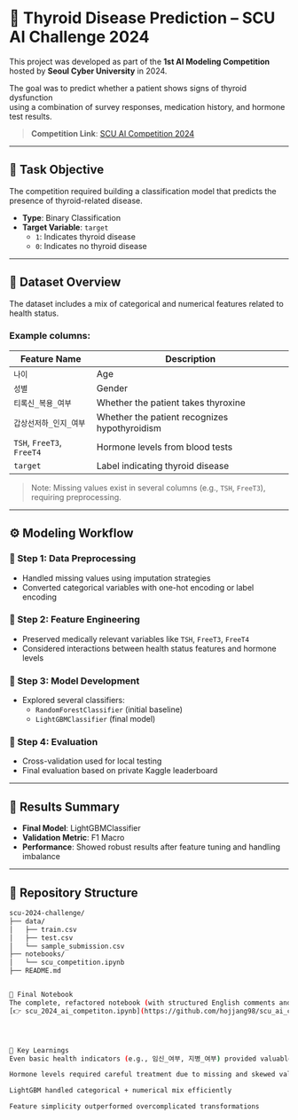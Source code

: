 # 🧬 Thyroid Disease Prediction – SCU AI Challenge 2024

This project was developed as part of the **1st AI Modeling Competition** hosted by **Seoul Cyber University** in 2024.

The goal was to predict whether a patient shows signs of thyroid dysfunction  
using a combination of survey responses, medication history, and hormone test results.

> **Competition Link**: [SCU AI Competition 2024](https://www.kaggle.com/competitions/scu-ai-competition-202401)

---

## 🎯 Task Objective

The competition required building a classification model that predicts the presence of thyroid-related disease.

- **Type**: Binary Classification  
- **Target Variable**: `target`  
  - `1`: Indicates thyroid disease  
  - `0`: Indicates no thyroid disease

---

## 📂 Dataset Overview

The dataset includes a mix of categorical and numerical features related to health status.

### Example columns:

| Feature Name             | Description                      |
|--------------------------|----------------------------------|
| `나이`                   | Age                               |
| `성별`                   | Gender                            |
| `티록신_복용_여부`        | Whether the patient takes thyroxine |
| `갑상선저하_인지_여부`     | Whether the patient recognizes hypothyroidism |
| `TSH`, `FreeT3`, `FreeT4` | Hormone levels from blood tests   |
| `target`                 | Label indicating thyroid disease  |

> Note: Missing values exist in several columns (e.g., `TSH`, `FreeT3`), requiring preprocessing.

---

## ⚙️ Modeling Workflow

### 🔹 Step 1: Data Preprocessing
- Handled missing values using imputation strategies
- Converted categorical variables with one-hot encoding or label encoding

### 🔹 Step 2: Feature Engineering
- Preserved medically relevant variables like `TSH`, `FreeT3`, `FreeT4`
- Considered interactions between health status features and hormone levels

### 🔹 Step 3: Model Development
- Explored several classifiers:  
  - `RandomForestClassifier` (initial baseline)  
  - `LightGBMClassifier` (final model)

### 🔹 Step 4: Evaluation
- Cross-validation used for local testing  
- Final evaluation based on private Kaggle leaderboard

---

## 🧪 Results Summary

- **Final Model**: LightGBMClassifier  
- **Validation Metric**: F1 Macro  
- **Performance**: Showed robust results after feature tuning and handling imbalance

---

## 📁 Repository Structure

```bash
scu-2024-challenge/
├── data/
│   ├── train.csv
│   ├── test.csv
│   └── sample_submission.csv
├── notebooks/
│   └── scu_competition.ipynb
├── README.md


📄 Final Notebook
The complete, refactored notebook (with structured English comments and clean logic) is available here:
[👉 scu_2024_ai_competiton.ipynb](https://github.com/hojjang98/scu_ai_competitions/blob/main/scu-2024-challenge/notebooks/scu_2024_ai_competiton.ipynb)




🧠 Key Learnings
Even basic health indicators (e.g., 임신_여부, 지병_여부) provided valuable signal

Hormone levels required careful treatment due to missing and skewed values

LightGBM handled categorical + numerical mix efficiently

Feature simplicity outperformed overcomplicated transformations
